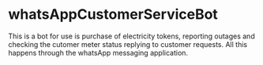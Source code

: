 # whatsAppCustomerServiceBot
This is a bot for use is purchase of electricity tokens, reporting outages and checking the cutomer meter status replying to customer requests. All this
happens through the whatsApp messaging application.
